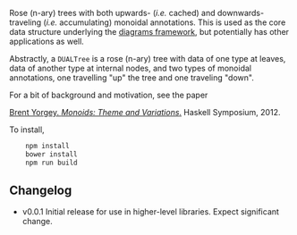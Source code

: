 Rose (n-ary) trees with both upwards- (*i.e.* cached) and
downwards-traveling (*i.e.* accumulating) monoidal annotations.  This
is used as the core data structure underlying the
[diagrams framework](http://projects.haskell.org/diagrams), but
potentially has other applications as well.

Abstractly, a `DUALTree` is a rose (n-ary) tree with data of one type
at leaves, data of another type at internal nodes, and two types of
monoidal annotations, one travelling "up" the tree and
one traveling "down".

For a bit of background and motivation, see the paper

[Brent Yorgey. *Monoids: Theme and Variations*.](http://www.cis.upenn.edu/~byorgey/pub/monoid-pearl.pdf) Haskell Symposium, 2012.

To install,

```bash
    npm install
    bower install
    npm run build
```

## Changelog

  * v0.0.1 Initial release for use in higher-level libraries.  Expect significant change.